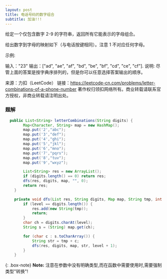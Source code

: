 ```yaml
---
layout: post
title: 电话号码的数字组合
subtitle: 加油!!!
---
```

给定一个仅包含数字 2-9 的字符串，返回所有它能表示的字母组合。

给出数字到字母的映射如下（与电话按键相同）。注意 1 不对应任何字母。



示例:

输入："23"
输出：["ad", "ae", "af", "bd", "be", "bf", "cd", "ce", "cf"].
说明:
尽管上面的答案是按字典序排列的，但是你可以任意选择答案输出的顺序。

来源：力扣（LeetCode）
链接：https://leetcode-cn.com/problems/letter-combinations-of-a-phone-number
著作权归领扣网络所有。商业转载请联系官方授权，非商业转载请注明出处。







### 题解

~~~ java
  public List<String> letterCombinations(String digits) {
        Map<Character, String> map = new HashMap();
        map.put('2',"abc");
        map.put('3',"def");
        map.put('4',"ghi");
        map.put('5',"jkl");
        map.put('6',"mno");
        map.put('7',"pqrs");
        map.put('8',"tuv");
        map.put('9',"wxyz");

        List<String> res = new ArrayList();
        if (digits.length() == 0) return res;
        dfs(res, digits, map, "", 0);
        return res;
    }

    private void dfs(List res, String digits, Map map, String tmp, int level) {
        if (level == digits.length()) {
            res.add(new String(tmp));
            return;
        }
        char ch = digits.charAt(level);
        String s = (String) map.get(ch);

        for (char c : s.toCharArray()) {
            String str = tmp + c;
            dfs(res, digits, map, str, level + 1);
        }
    }
~~~

{: .box-note}
**Note:** 注意在参数中没有明确类型,而在函数中需要使用时,需要强制类型"转换"!

